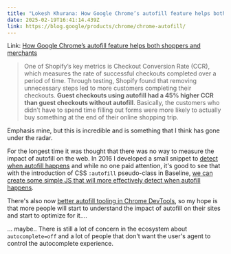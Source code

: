 ```yaml
---
title: "Lokesh Khurana: How Google Chrome’s autofill feature helps both shoppers and merchants"
date: 2025-02-19T16:41:14.439Z
link: https://blog.google/products/chrome/chrome-autofill/
---
```

Link: [How Google Chrome’s autofill feature helps both shoppers and merchants](https://blog.google/products/chrome/chrome-autofill/)

> One of Shopify’s key metrics is Checkout Conversion Rate (CCR), which measures the rate of successful checkouts completed over a period of time. Through testing, Shopify found that removing unnecessary steps led to more customers completing their checkouts. **Guest checkouts using autofill had a 45% higher CCR than guest checkouts without autofill**. Basically, the customers who didn’t have to spend time filling out forms were more likely to actually buy something at the end of their online shopping trip.

Emphasis mine, but this is incredible and is something that I think has gone under the radar.

For the longest time it was thought that there was no way to measure the impact of autofill on the web. In 2016  I developed a small snippet to [detect when autofill happens](https://paul.kinlan.me/detecting-when-autofill-happens/) and while no one paid attention, it's good to see that with the introduction of CSS `:autofill` pseudo-class in Baseline, [we can create some simple JS that will more effectively detect when autofill happens](https://web.dev/articles/autofill-measure).

There's also now [better autofill tooling in Chrome DevTools](https://developer.chrome.com/docs/devtools/autofill), so my hope is that more people will start to understand the impact of autofill on their sites and start to optimize for it....

... maybe.. There is still a lot of concern in the ecosystem about `autocomplete=off` and a lot of people that don't want the user's agent to control the autocomplete experience.
